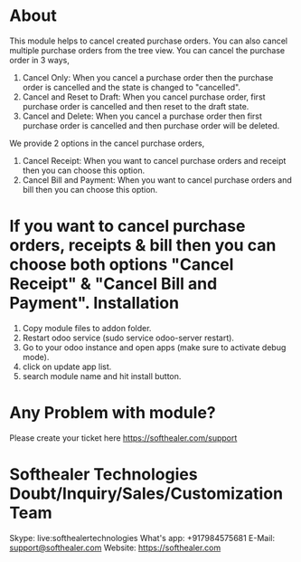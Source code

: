 About
============
This module helps to cancel created purchase orders. You can also cancel multiple purchase orders from the tree view. You can cancel the purchase order in 3 ways,

1) Cancel Only: When you cancel a purchase order then the purchase order is cancelled and the state is changed to "cancelled".
2) Cancel and Reset to Draft: When you cancel purchase order, first purchase order is cancelled and then reset to the draft state.
3) Cancel and Delete: When you cancel a purchase order then first purchase order is cancelled and then purchase order will be deleted.

We provide 2 options in the cancel purchase orders,

1) Cancel Receipt: When you want to cancel purchase orders and receipt then you can choose this option.
2) Cancel Bill and Payment: When you want to cancel purchase orders and bill then you can choose this option.

If you want to cancel purchase orders, receipts & bill then you can choose both options "Cancel Receipt" & "Cancel Bill and Payment".
Installation
============
1) Copy module files to addon folder.
2) Restart odoo service (sudo service odoo-server restart).
3) Go to your odoo instance and open apps (make sure to activate debug mode).
4) click on update app list.
5) search module name and hit install button.

Any Problem with module?
=====================================
Please create your ticket here https://softhealer.com/support

Softhealer Technologies Doubt/Inquiry/Sales/Customization Team
=====================================
Skype: live:softhealertechnologies
What's app: +917984575681
E-Mail: support@softhealer.com
Website: https://softhealer.com
